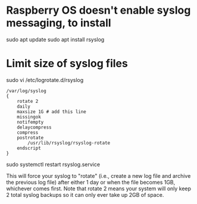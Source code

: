 # Raspberry OS doesn't enable syslog messaging, to install
sudo apt update
sudo apt install rsyslog

# Limit size of syslog files

sudo vi /etc/logrotate.d/rsyslog
```
/var/log/syslog
{
    rotate 2
    daily
    maxsize 1G # add this line
    missingok
    notifempty
    delaycompress
    compress
    postrotate
        /usr/lib/rsyslog/rsyslog-rotate
    endscript
}
```

sudo systemctl restart rsyslog.service

This will force your syslog to "rotate" (i.e., create a new log file and archive the previous log file) after either 1 day or when the file becomes 1GB, whichever comes first. Note that rotate 2 means your system will only keep 2 total syslog backups so it can only ever take up 2GB of space.
